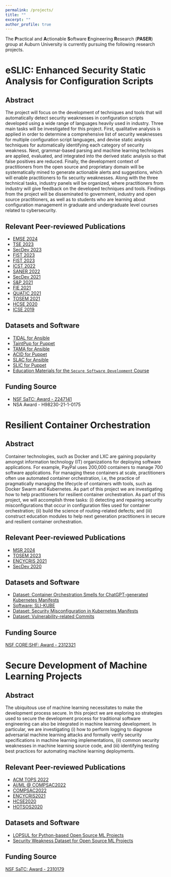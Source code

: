 ```yaml
---
permalink: /projects/
title: ""
excerpt: ""
author_profile: true
---
```


The **P**ractical and **A**ctionable **S**oftware **E**ngineering **R**esearch (**PASER**) group at Auburn University is currently pursuing the following research projects. 



eSLIC: Enhanced Security Static Analysis for Configuration Scripts
======

Abstract 
---
The project will focus on the development of techniques and tools that will automatically detect security weaknesses in configuration scripts developed using a wide range of languages heavily used in industry. Three main tasks will be investigated for this project. First, qualitative analysis is applied in order to determine a comprehensive list of security weaknesses for multiple configuration script languages, and devise static analysis techniques for automatically identifying each category of security weakness. Next, grammar-based parsing and machine learning techniques are applied, evaluated, and integrated into the derived static analysis so that false positives are reduced. Finally, the development context of practitioners from the open source and proprietary domain will be systematically mined to generate actionable alerts and suggestions, which will enable practitioners to fix security weaknesses. Along with the three technical tasks, industry panels will be organized, where practitioners from industry will give feedback on the developed techniques and tools. Findings from the project will be disseminated to government, industry and open source practitioners, as well as to students who are learning about configuration management in graduate and undergraduate level courses related to cybersecurity. 


Relevant Peer-reviewed Publications 
---
- [EMSE 2024](/files/papers/emse2024-taintible.pdf)
- [TSE 2023](/files/papers/tse2023-taintpup.pdf)
- [SecDev 2023](/files/papers/secdev2023.pdf)
- [FIST 2023](/files/papers/fist2023-compiler.pdf)
- [FIST 2023](/files/papers/fist2023-survey.pdf)
- [ICST 2022](/files/papers/icst2022-tama.pdf)
- [SANER 2022](/files/papers/saner2022.pdf)
- [SecDev 2021](/files/papers/secdev2021.pdf)
- [S&P 2021](/files/papers/slic-sp2021.pdf)
- [FIE 2021](/files/papers/fie2021.pdf)
- [QUATIC 2021](/files/papers/quatic2021.pdf)
- [TOSEM 2021](https://arxiv.org/pdf/1907.07159.pdf)
- [HCSE 2020](/files/papers/colocation-hcse2020.pdf)
- [ICSE 2019](/files/papers/icse19_slic.pdf)

Datasets and Software
---
- [TIDAL for Ansible](https://github.com/paser-group/TIDAL/tree/master)
- [TaintPup for Puppet](https://github.com/paser-group/TaintPup)
- [TAMA for Ansible](https://hub.docker.com/r/talismanic/tama)
- [ACID for Puppet](https://hub.docker.com/repository/docker/akondrahman/acid-puppet)
- [SLAC for Ansible](https://hub.docker.com/r/akondrahman/slic_ansible)
- [SLIC for Puppet](https://hub.docker.com/r/akondrahman/ruby_for_sp)
- [Education Materials for the `Secure Software Development` Course](https://hub.docker.com/repository/docker/akondrahman/sec-soft-edu-materials)


Funding Source
---
- [NSF SaTC: Award - 2247141](https://nsf.gov/awardsearch/showAward?AWD_ID=2247141&HistoricalAwards=false)
- NSA Award - H98230-21-1-0175

Resilient Container Orchestration 
======

Abstract
---

Container technologies, such as Docker and LXC are gaining popularity amongst information technology (IT) organizations for deploying software applications. For example, PayPal uses 200,000 containers to manage 700 software applications. For managing these containers at scale, practitioners often use automated container orchestration, i.e, the practice of pragmatically managing the lifecycle of containers with tools, such as Docker Swarm and Kubernetes. As part of this project we are investigating how to help practitioners for resilient container orchestration. As part of this project, we will accomplish three tasks: (i) detecting and repairing security misconfigurations that occur in configuration files used for container orchestration; (ii) build the science of routing-related defects; and (iii) construct education modules to help next generation practitioners in secure and resilient container orchestration.    


Relevant Peer-reviewed Publications 
---
- [MSR 2024](/files/papers/k8s-msr2024.pdf)
- [TOSEM 2023](/files/papers/tosem-k8s.pdf)
- [ENCYCRIS 2021](/files/papers/k8s-encycris2021.pdf)
- [SecDev 2020](https://arxiv.org/pdf/2006.15275.pdf)


Datasets and Software
---
- [Dataset: Container Orchestration Smells for ChatGPT-generated Kubernetes Manifests](https://doi.org/10.6084/m9.figshare.24786711.v1) 
- [Software: SLI-KUBE](https://hub.docker.com/r/akondrahman/sli-kube) 
- [Dataset: Security Misconfiguration in Kubernetes Manifests](https://doi.org/10.6084/m9.figshare.17425478.v3) 
- [Dataset: Vulnerability-related Commits](https://doi.org/10.6084/m9.figshare.13447796.v1)  

Funding Source
---
[NSF CORE:SHF: Award - 2312321](https://nsf.gov/awardsearch/showAward?AWD_ID=2312321&HistoricalAwards=false)



Secure Development of Machine Learning Projects 
======

Abstract
---
The ubiquitous use of machine learning necessitates to make the development process secure. In this project we are exploring so strategies used to secure the development process for traditional software engineering can also be integrated in machine learning development. In particular, we are investigating (i) how to perform logging to diagnose adversarial machine learning attacks and formally verify security specifications in machine learning implementations, (ii) common security weaknesses in machine learning source code, and (iii) identifying testing best practices for automating machine learning deployments.  

Relevant Peer-reviewed Publications 
---
- [ACM TOPS 2022](/files/papers/tops2022.pdf)
- [AI/ML @ COMPSAC2022](/files/papers/bots-mlops2022.pdf)
- [COMPSAC2022](/files/papers/compsac2022-ml.pdf)
- [ENCYCRIS2021](/files/papers/strategy-encycris2021.pdf)
- [HCSE2020](/files/papers/strategy-hcse2020.pdf)
- [HOTSOS2020](/files/papers/hotsos2020_strategy.pdf)


Datasets and Software
---
- [LOPSUL for Python-based Open Source ML Projects](https://github.com/paser-group/MLForensics) 
- [Security Weakness Dataset for Open Source ML Projects](https://figshare.com/s/86bea428698b103afb32) 

Funding Source
---
[NSF SaTC: Award - 2310179](https://nsf.gov/awardsearch/showAward?AWD_ID=2310179&HistoricalAwards=false)


<!-- Building the Foundations of Validation for the Julia Ecosystem 
======

Abstract
---
Software validation activities, such as software testing and static analysis, are resource-consuming. Insights on what categories of defects appear in software can help practitioners understand the nature of software defects and prioritize validation activities accordingly. Defect categorization can provide insights on the nature of defects that appear in Julia programs and how tools related to validation can be constructed. 

Julia is an emerging programming language that was designed to provide programming syntax similar to that of scripting languages, such as Python, with similar program execution speed of compiled languages with low-level memory access, such as C. According to a survey of Stack Overflow users in 2020, Julia is considered as one of the top 10 most loved programming languages. The popularity of Julia as a programming language motivates us to construct validation tools, such as fuzzing tools and static analysis tools so that potential defects can be mitigated early at the development stage. We are applying dynamic analysis tools, such as the American Fuzzy Lop to find bugs in the Julia compiler. We are also creating a security static analysis tool to find security weaknesses in Julia programs. As of today, no security static analysis tools exist for Julia programs. 

Relevant Peer-reviewed Publications 
---
- [HOTSOS2020](/files/papers/hotsos2020_scisoft.pdf)
- [ACMSE2022](/files/papers/julia-acmse2022.pdf)

Datasets and Software
---
To be available soon. 

-->